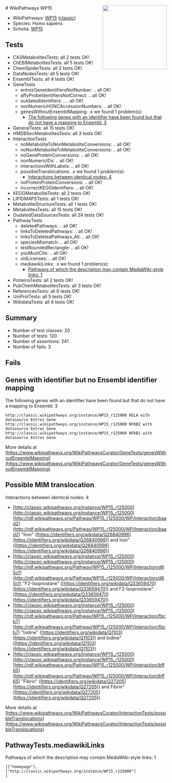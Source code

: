 <img style="float: right; width: 200px" src="https://upload.wikimedia.org/wikipedia/commons/thumb/8/83/Wplogo_with_text_500.png/640px-Wplogo_with_text_500.png" />
# WikiPathways WP15

* WikiPathways: [WP15](https://wikipathways.org/pathways/WP15) ([classic](https://classic.wikipathways.org/instance/WP15))
* Species: Homo sapiens
* Scholia: [WP15](https://scholia.toolforge.org/wikipathways/WP15)
## Tests
* CASMetabolitesTests: all 2 tests OK!
* ChEBIMetabolitesTests: all 5 tests OK!
* ChemSpiderTests: all 2 tests OK!
* DataNodesTests: all 5 tests OK!
* EnsemblTests: all 4 tests OK!
* GeneTests
    * entrezGeneIdentifiersNotNumber: .. all OK!
    * affyProbeIdentifiersNotCorrect: .. all OK!
    * outdatedIdentifiers: .... all OK!
    * nonNumericHGNCAccessionNumbers: .. all OK!
    * genesWithoutEnsemblMapping: .x we found 1 problem(s):
        * [The following genes with an identifier have been found but that do not have a mapping to Ensembl: 3](#40286d85)
* GeneralTests: all 15 tests OK!
* HMDBSecMetabolitesTests: all 3 tests OK!
* InteractionTests
    * noMetaboliteToNonMetaboliteConversions: .. all OK!
    * noNonMetaboliteToMetaboliteConversions: .. all OK!
    * noGeneProteinConversions: .. all OK!
    * nonNumericIDs: .. all OK!
    * interactionsWithLabels: .. all OK!
    * possibleTranslocations: .x we found 1 problem(s):
        * [Interactions between identical nodes: 4](#1c118209)
    * noProteinProteinConversions: .. all OK!
    * incorrectKEGGIdentifiers: .. all OK!
* KEGGMetaboliteTests: all 2 tests OK!
* LIPIDMAPSTests: all 1 tests OK!
* MetaboliteStructureTests: all 1 tests OK!
* MetabolitesTests: all 15 tests OK!
* OudatedDataSourcesTests: all 24 tests OK!
* PathwayTests
    * deletedPathways: .. all OK!
    * linksToDeletedPathways: .. all OK!
    * linksToDeletedPathways_All: .. all OK!
    * speciesMismatch: .. all OK!
    * testRoundedRectangle: .. all OK!
    * youMustCite: .. all OK!
    * oldLicenses: .. all OK!
    * mediawikiLinks: .x we found 1 problem(s):
        * [Pathways of which the description may contain MediaWiki-style links: 1](#da69cf45)
* ProteinsTests: all 2 tests OK!
* PubChemMetabolitesTests: all 3 tests OK!
* ReferencesTests: all 6 tests OK!
* UniProtTests: all 5 tests OK!
* WikidataTests: all 4 tests OK!


## Summary

* Number of test classes: 20
* Number of tests: 120
* Number of assertions: 241
* Number of fails: 3

## Fails

<a name="40286d85" />

## Genes with identifier but no Ensembl identifier mapping

The following genes with an identifier have been found but that do not have a mapping to Ensembl: 3
```
http://classic.wikipathways.org/instance/WP15_r125000 RELA with datasource Entrez Gene
http://classic.wikipathways.org/instance/WP15_r125000 NFKB2 with datasource Entrez Gene
http://classic.wikipathways.org/instance/WP15_r125000 NFKB1 with datasource Entrez Gene
```

More details at [https://www.wikipathways.org/WikiPathwaysCurator/GeneTests/genesWithoutEnsemblMapping](https://www.wikipathways.org/WikiPathwaysCurator/GeneTests/genesWithoutEnsemblMapping)

<a name="1c118209" />

## Possible MIM translocation

Interactions between identical nodes: 4

* [http://classic.wikipathways.org/instance/WP15_r125000](http://classic.wikipathways.org/instance/WP15_r125000) [http://rdf.wikipathways.org/Pathway/WP15_r125000/WP/Interaction/baad2](http://rdf.wikipathways.org/Pathway/WP15_r125000/WP/Interaction/baad2) "Iron" ([https://identifiers.org/wikidata/Q26840996](https://identifiers.org/wikidata/Q26840996)) and 
Iron" ([https://identifiers.org/wikidata/Q26840996](https://identifiers.org/wikidata/Q26840996))
* [http://classic.wikipathways.org/instance/WP15_r125000](http://classic.wikipathways.org/instance/WP15_r125000) [http://rdf.wikipathways.org/Pathway/WP15_r125000/WP/Interaction/d65cf](http://rdf.wikipathways.org/Pathway/WP15_r125000/WP/Interaction/d65cf) "F2-Isoprostane" ([https://identifiers.org/wikidata/Q33659470](https://identifiers.org/wikidata/Q33659470)) and 
F2-Isoprostane" ([https://identifiers.org/wikidata/Q33659470](https://identifiers.org/wikidata/Q33659470))
* [http://classic.wikipathways.org/instance/WP15_r125000](http://classic.wikipathways.org/instance/WP15_r125000) [http://rdf.wikipathways.org/Pathway/WP15_r125000/WP/Interaction/fbcb7](http://rdf.wikipathways.org/Pathway/WP15_r125000/WP/Interaction/fbcb7) "Iodine" ([https://identifiers.org/wikidata/Q1103](https://identifiers.org/wikidata/Q1103)) and 
Iodine" ([https://identifiers.org/wikidata/Q1103](https://identifiers.org/wikidata/Q1103))
* [http://classic.wikipathways.org/instance/WP15_r125000](http://classic.wikipathways.org/instance/WP15_r125000) [http://rdf.wikipathways.org/Pathway/WP15_r125000/WP/Interaction/bff65](http://rdf.wikipathways.org/Pathway/WP15_r125000/WP/Interaction/bff65) "Fibrin" ([https://identifiers.org/wikidata/Q27205](https://identifiers.org/wikidata/Q27205)) and 
Fibrin" ([https://identifiers.org/wikidata/Q27205](https://identifiers.org/wikidata/Q27205))


More details at [https://www.wikipathways.org/WikiPathwaysCurator/InteractionTests/possibleTranslocations](https://www.wikipathways.org/WikiPathwaysCurator/InteractionTests/possibleTranslocations)

<a name="da69cf45" />

## PathwayTests.mediawikiLinks

Pathways of which the description may contain MediaWiki-style links: 1
```
[["homepage"],
["http://classic.wikipathways.org/instance/WP15_r125000"]
]
```

